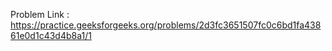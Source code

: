 Problem Link : https://practice.geeksforgeeks.org/problems/2d3fc3651507fc0c6bd1fa43861e0d1c43d4b8a1/1